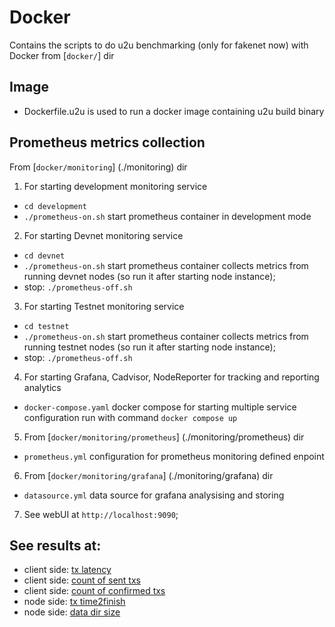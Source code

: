 # Docker

Contains the scripts to do u2u benchmarking (only for fakenet now) with Docker from [`docker/`] dir

## Image
- Dockerfile.u2u is used to run a docker image containing u2u build binary

## Prometheus metrics collection
  From [`docker/monitoring`] (./monitoring) dir

  1. For starting development monitoring service
  - `cd development` 
  - `./prometheus-on.sh` start prometheus container in development mode

  2. For starting Devnet monitoring service
  - `cd devnet` 
  - `./prometheus-on.sh` start prometheus container collects metrics from running devnet nodes (so run it after starting node instance);
  - stop: `./prometheus-off.sh`

  3. For starting Testnet monitoring service
  - `cd testnet`
  - `./prometheus-on.sh` start prometheus container collects metrics from running testnet nodes (so run it after starting node instance);
  - stop: `./prometheus-off.sh`

  4. For starting Grafana, Cadvisor, NodeReporter for tracking and reporting analytics
  - `docker-compose.yaml` docker compose for starting multiple service configuration run with command `docker compose up`

  5. From [`docker/monitoring/prometheus`] (./monitoring/prometheus) dir
  - `prometheus.yml` configuration for prometheus monitoring defined enpoint

  6. From [`docker/monitoring/grafana`] (./monitoring/grafana) dir
  - `datasource.yml` data source for grafana analysising and storing

  7. See webUI at `http://localhost:9090`;

## See results at:

 - client side: [tx latency](http://localhost:9090/graph?g0.range_input=5m&g0.expr=txstorm_tx_ttf&g0.tab=0)
 - client side: [count of sent txs](http://localhost:9090/graph?g0.range_input=5m&g0.expr=txstorm_tx_count_sent&g0.tab=0)
 - client side: [count of confirmed txs](http://localhost:9090/graph?g0.range_input=5m&g0.expr=txstorm_tx_count_got&g0.tab=0)
 - node side: [tx time2finish](http://localhost:9090/graph?g0.range_input=5m&g0.expr=u2u_tx_ttf&g0.tab=0)
 - node side: [data dir size](http://localhost:9090/graph?g0.range_input=5m&g0.expr=u2u_db_size&g0.tab=0)